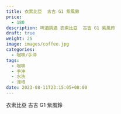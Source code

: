 ```yaml
---
title: 衣索比亞  古吉 G1 紫風鈴
price:
  - 180
description: 啤酒調酒 衣索比亞  古吉 G1 紫風鈴
draft: true
weight: 25
image: images/coffee.jpg
categories:
  - 咖啡/手沖
tags:
  - 咖啡
  - 手沖
  - 水洗
  - 淺培
date: 2023-08-11T23:15:05+08:00
---
```


 衣索比亞  古吉 G1 紫風鈴
